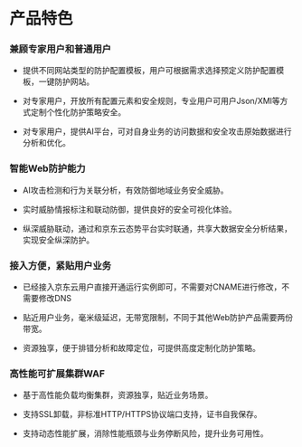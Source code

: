 # 产品特色

### 兼顾专家用户和普通用户

- 提供不同网站类型的防护配置模板，用户可根据需求选择预定义防护配置模板，一键防护网站。

- 对专家用户，开放所有配置元素和安全规则，专业用户可用户Json/XMl等方式定制个性化防护策略安全。

- 对专家用户，提供AI平台，可对自身业务的访问数据和安全攻击原始数据进行分析和优化。

### 智能Web防护能力

- AI攻击检测和行为关联分析，有效防御地域业务安全威胁。

- 实时威胁情报标注和联动防御，提供良好的安全可视化体验。

- 纵深威胁联动，通过和京东云态势平台实时联通，共享大数据安全分析结果，实现安全纵深防护。

### 接入方便，紧贴用户业务

- 已经接入京东云用户直接开通运行实例即可，不需要对CNAME进行修改，不需要修改DNS

- 贴近用户业务，毫米级延迟，无带宽限制，不同于其他Web防护产品需要两份带宽。

- 资源独享，便于排错分析和故障定位，可提供高度定制化防护策略。

### 高性能可扩展集群WAF

- 基于高性能负载均衡集群，资源独享，贴近业务场景。

- 支持SSL卸载，非标准HTTP/HTTPS协议端口支持，证书自我保存。
-  支持动态性能扩展，消除性能瓶颈与业务停断风险，提升业务可用性。
